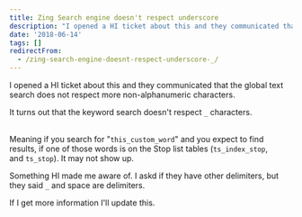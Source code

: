 ```yaml
---
title: Zing Search engine doesn't respect underscore
description: "I opened a HI ticket about this and they communicated that the global text search does not respect more non-alphanumeric characters.\r\n\r\nIt turns out that the..."
date: '2018-06-14'
tags: []
redirectFrom:
  - /zing-search-engine-doesnt-respect-underscore-_/
---
```


<!--StartFragment-->

I opened a HI ticket about this and they communicated that the global text search does not respect more non-alphanumeric characters.

It turns out that the keyword search doesn't respect `_` characters.

\
Meaning if you search for "`this_custom_word`" and you expect to find results, if one of those words is on the Stop list tables (`ts_index_stop`, and `ts_stop`). It may not show up.

Something HI made me aware of. I askd if they have other delimiters, but they said `_` and space are delimiters.

If I get more information I'll update this.

<!--EndFragment-->